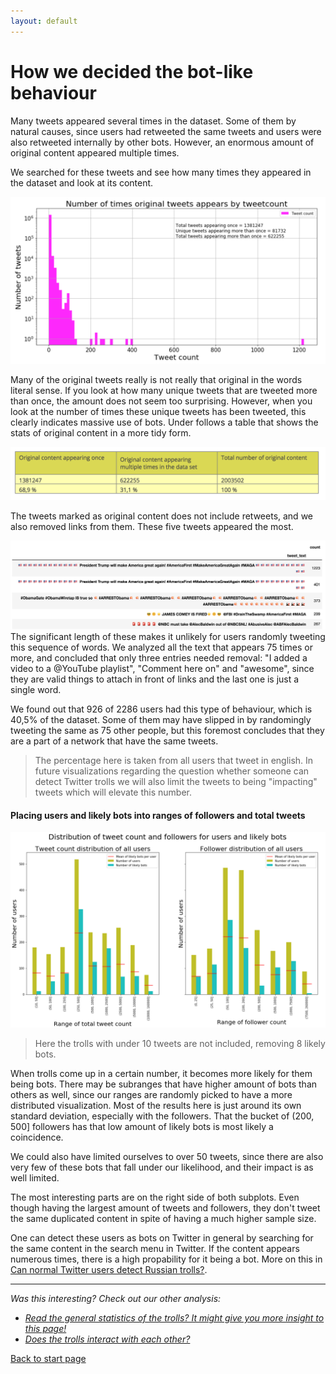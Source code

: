```yaml
---
layout: default
---
```


# How we decided the bot-like behaviour

Many tweets appeared several times in the dataset. Some of them by natural causes, since users had retweeted the same tweets and users were also retweeted internally by other bots. However, an enormous amount of original content appeared multiple times.

We searched for these tweets and see how many times they appeared in the dataset and look at its content.

![Cumulative distribution](/botsdeciding/originaltweetshist.png)


Many of the original tweets really is not really that original in the words literal sense. If you look at how many unique tweets that are tweeted more than once, the amount does not seem too surprising. However, when you look at the number of times these unique tweets has been tweeted, this clearly indicates massive use of bots. Under follows a table that shows the stats of original content in a more tidy form.


![Table of original content](/botsdeciding/originaltweetstable.png)

The tweets marked as original content does not include retweets, and we also removed links from them. These five tweets appeared the most.

![Cumulative distribution](/botsdeciding/duplicatedtweetsexamples.png)
The significant length of these makes it unlikely for users randomly tweeting this sequence of words. We analyzed all the text that appears 75 times or more, and concluded that only three entries needed removal: "I added a video to a @YouTube playlist", "Comment here on" and "awesome", since they are valid things to attach in front of links and the last one is just a single word.

We found out that 926 of 2286 users had this type of behaviour, which is 40,5% of the dataset. Some of them may have slipped in by randomingly tweeting the same as 75 other people, but this foremost concludes that they are a part of a network that have the same tweets. 
> The percentage here is taken from all users that tweet in english. In future visualizations regarding the question whether someone can detect Twitter trolls we will also limit the tweets to being "impacting" tweets which will elevate this number.

#### Placing users and likely bots into ranges of followers and total tweets
![Follower and tweetcount](/botsdeciding/botsandusers.png)
>Here the trolls with under 10 tweets are not included, removing 8 likely bots.

When trolls come up in a certain number, it becomes more likely for them being bots. There may be subranges that have higher amount of bots than others as well, since our ranges are randomly picked to have a more distributed visualization. Most of the results here is just around its own standard deviation, especially with the followers. That the bucket  of (200, 500] followers has that low amount of likely bots is most likely a coincidence.

We could also have limited ourselves to over 50 tweets, since there are also very few of these bots that fall under our likelihood, and their impact is as well limited.

The most interesting parts are on the right side of both subplots. Even though having the largest amount of tweets and followers, they don't tweet the same duplicated content in spite of having a much higher sample size. 

One can detect these users as bots on Twitter in general by searching for the same content in the search menu in Twitter. If the content appears numerous times, there is a high propability for it being a bot. More on this in [Can normal Twitter users detect Russian trolls?](./userdetect.html). 

***
*Was this interesting? Check out our other analysis:*

- *[Read the general statistics of the trolls? It might give you more insight to this page!](./generalstats.html)*
- *[Does the trolls interact with each other?](./interact.html)*

[Back to start page](./)
